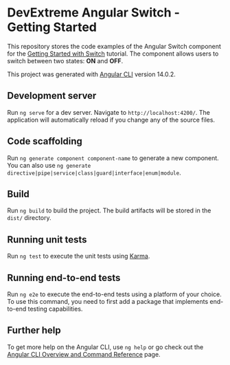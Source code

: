 # DevExtreme Angular Switch - Getting Started  

This repository stores the code examples of the Angular Switch component for the [Getting Started with Switch](https://js.devexpress.com/Documentation/Guide/UI_Components/Switch/Getting_Started_with_Switch/) tutorial. The component allows users to switch between two states: **ON** and **OFF**.

This project was generated with [Angular CLI](https://github.com/angular/angular-cli) version 14.0.2.

## Development server

Run `ng serve` for a dev server. Navigate to `http://localhost:4200/`. The application will automatically reload if you change any of the source files.

## Code scaffolding

Run `ng generate component component-name` to generate a new component. You can also use `ng generate directive|pipe|service|class|guard|interface|enum|module`.

## Build

Run `ng build` to build the project. The build artifacts will be stored in the `dist/` directory.

## Running unit tests

Run `ng test` to execute the unit tests using [Karma](https://karma-runner.github.io).

## Running end-to-end tests

Run `ng e2e` to execute the end-to-end tests using a platform of your choice. To use this command, you need to first add a package that implements end-to-end testing capabilities.

## Further help

To get more help on the Angular CLI, use `ng help` or go check out the [Angular CLI Overview and Command Reference](https://v17.angular.io/cli) page.
